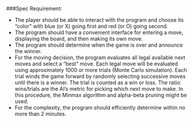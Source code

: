 ###Spec Requirement:

* The player should be able to interact with the program and choose its “color” with blue (or X) going first and red (or O) going second.
* The program should have a convenient interface for entering a move, displaying the board, and then making its own move.
* The program should determine when the game is over and announce the winner.
* For the moving decision, the program evaluates all legal available next moves and select a “best” move.  Each legal move will be evaluated using approximately 1000 or more trials (Monte Carlo simulation). Each trial winds the game forward by randomly selecting successive moves until there is a winner. The trial is counted as a win or loss. The ratio: wins/trials are the AI’s metric for picking which next move to make. In this procedure, the Minmax algorithm and alpha-beta pruning might be used.
* For the complexity, the program should efficiently determine within no more than 2 minutes.
